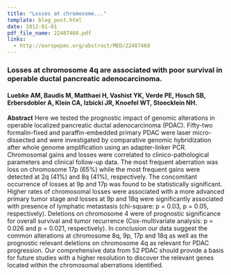 ```yaml
---
title: "Losses at chromosome..."
template: blog_post.html 
date: 2012-01-01
pdf_file_name: 22487468.pdf
links:
  - http://europepmc.org/abstract/MED/22487468
---
```


### Losses at chromosome 4q are associated with poor survival in operable ductal pancreatic adenocarcinoma.
#### Luebke AM, Baudis M, Matthaei H, Vashist YK, Verde PE, Hosch SB, Erbersdobler A, Klein CA, Izbicki JR, Knoefel WT, Stoecklein NH.

**Abstract** Here we tested the prognostic impact of genomic alterations in operable localized pancreatic ductal adenocarcinoma (PDAC). Fifty-two formalin-fixed and paraffin-embedded primary PDAC were laser micro-dissected and were investigated by comparative genomic hybridization after whole genome amplification using an adapter-linker PCR. Chromosomal gains and losses were correlated to clinico-pathological parameters and clinical follow-up data. The most frequent aberration was loss on chromosome 17p (65%) while the most frequent gains were detected at 2q (41%) and 8q (41%), respectively. The concomitant occurrence of losses at 9p and 17p was found to be statistically significant. Higher rates of chromosomal losses were associated with a more advanced primary tumor stage and losses at 9p and 18q were significantly associated with presence of lymphatic metastasis (chi-square: p = 0.03, p = 0.05, respectively). Deletions on chromosome 4 were of prognostic significance for overall survival and tumor recurrence (Cox-multivariate analysis: p = 0.026 and p = 0.021, respectively). In conclusion our data suggest the common alterations at chromosome 8q, 9p, 17p and 18q as well as the prognostic relevant deletions on chromosome 4q as relevant for PDAC progression. Our comprehensive data from 52 PDAC should provide a basis for future studies with a higher resolution to discover the relevant genes located within the chromosomal aberrations identified.

